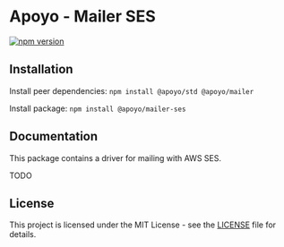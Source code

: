 # Apoyo - Mailer SES

[![npm version](https://badgen.net/npm/v/@apoyo/mailer-ses)](https://www.npmjs.com/package/@apoyo/mailer-ses)

## Installation

Install peer dependencies:
`npm install @apoyo/std @apoyo/mailer`

Install package:
`npm install @apoyo/mailer-ses`

## Documentation

This package contains a driver for mailing with AWS SES.

TODO

## License

This project is licensed under the MIT License - see the [LICENSE](LICENSE) file for details.
